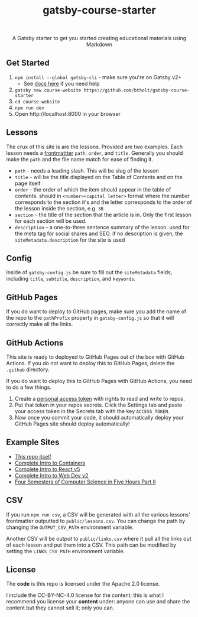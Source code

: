 <h1 align="center">gatsby-course-starter</h1> <br>

<p align="center">
  A Gatsby starter to get you started creating educational materials using Markdown
</p>

## Get Started

1. `npm install --global gatsby-cli` - make sure you're on Gatsby v2+
   - See [docs here](https://next.gatsbyjs.org/docs/) if you need help
1. `gatsby new course-website https://github.com/btholt/gatsby-course-starter`
1. `cd course-website`
1. `npm run dev`
1. Open http://localhost:8000 in your browser

## Lessons

The crux of this site is are the lessons. Provided are two examples. Each lesson needs a [frontmattter](https://github.com/gatsbyjs/gatsby/blob/master/docs/docs/adding-markdown-pages.md#note-on-creating-markdown-files) `path`, `order`, and `title`. Generally you should make the `path` and the file name match for ease of finding it.

- `path` - needs a leading slash. This will be slug of the lesson
- `title` - will be the title displayed on the Table of Contents and on the page itself
- `order` - the order of which the item should appear in the table of contents. should in `<number><capital letter>` format where the number corresponds to the section it's and the letter corresponds to the order of the lesson inside the section, e.g. `3B`
- `section` - the title of the section that the article is in. Only the first lesson for each section will be used.
- `description` – a one-to-three sentence summary of the lesson. used for the meta tag for social shares and SEO. if no description is given, the `siteMetadata.description` for the site is used

## Config

Inside of `gatsby-config.js` be sure to fill out the `siteMetadata` fields, including `title`, `subtitle`, `description`, and `keywords`.

## GitHub Pages

If you do want to deploy to GitHub pages, make sure you add the name of the repo to the `pathPrefix` property in `gatsby-config.js` so that it will correctly make all the links.

## GitHub Actions

This site is ready to deployed to GitHub Pages out of the box with GitHub Actions. If you do not want to deploy this to GitHub Pages, delete the `.github` directory.

If you do want to deploy this to GitHub Pages with GitHub Actions, you need to do a few things.

1. Create a [personal access token](https://help.github.com/en/articles/creating-a-personal-access-token-for-the-command-line) with rights to read and write to repos.
1. Put that token in your repos secrets. Click the Settings tab and paste your access token in the Secrets tab with the key `ACCESS_TOKEN`.
1. Now once you commit your code, it should automatically deploy your GitHub Pages site should deploy automatically!

## Example Sites

- [This repo itself](https://btholt.github.io/gatsby-course-starter/)
- [Complete Intro to Containers](https://btholt.github.io/complete-intro-to-containers/)
- [Complete Intro to React v5](https://btholt.github.io/complete-intro-to-react-v5/)
- [Complete Intro to Web Dev v2](https://btholt.github.io/intro-to-web-dev-v2/)
- [Four Semesters of Computer Science in Five Hours Part II](https://btholt.github.io/four-semesters-of-cs-part-two/)

## CSV

If you run `npm run csv`, a CSV will be generated with all the various lessons' frontmatter outputted to `public/lessons.csv`. You can change the path by changing the `OUTPUT_CSV_PATH` environment variable.

Another CSV will be output to `public/links.csv` where it pull all the links out of each lesson and put them into a CSV. This path can be modified by setting the `LINKS_CSV_PATH` environment variable.

## License

The **code** is this repo is licensed under the Apache 2.0 license.

I include the CC-BY-NC-4.0 license for the content; this is what I recommend you license your **content** under: anyone can use and share the content but they cannot sell it; only you can.
